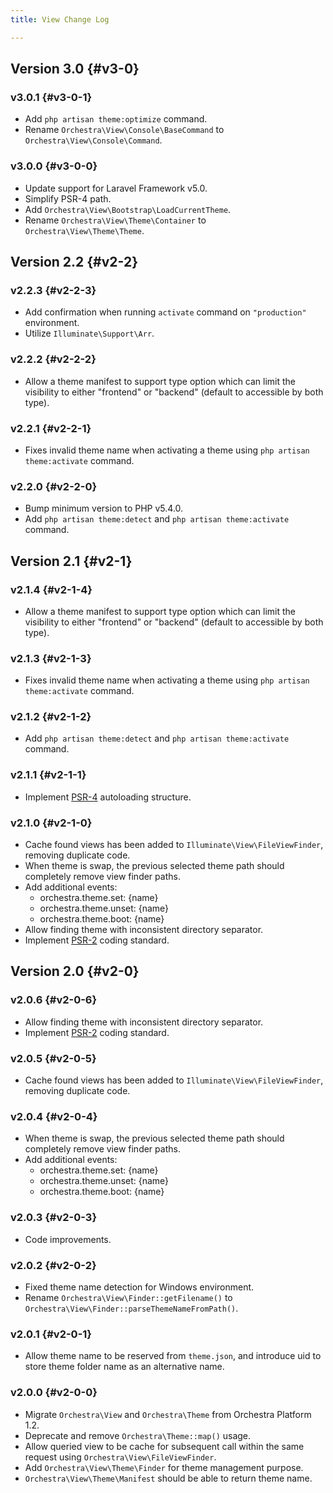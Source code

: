 ```yaml
---
title: View Change Log

---
```


## Version 3.0 {#v3-0}

### v3.0.1 {#v3-0-1}

* Add `php artisan theme:optimize` command.
* Rename `Orchestra\View\Console\BaseCommand` to `Orchestra\View\Console\Command`.

### v3.0.0 {#v3-0-0}

* Update support for Laravel Framework v5.0.
* Simplify PSR-4 path.
* Add `Orchestra\View\Bootstrap\LoadCurrentTheme`.
* Rename `Orchestra\View\Theme\Container` to `Orchestra\View\Theme\Theme`.

## Version 2.2 {#v2-2}

### v2.2.3 {#v2-2-3}

* Add confirmation when running `activate` command on `"production"` environment.
* Utilize `Illuminate\Support\Arr`.

### v2.2.2 {#v2-2-2}

* Allow a theme manifest to support type option which can limit the visibility to either "frontend" or "backend" (default to accessible by both type).

### v2.2.1 {#v2-2-1}

* Fixes invalid theme name when activating a theme using `php artisan theme:activate` command.

### v2.2.0 {#v2-2-0}

* Bump minimum version to PHP v5.4.0.
* Add `php artisan theme:detect` and `php artisan theme:activate` command.

## Version 2.1 {#v2-1}

### v2.1.4 {#v2-1-4}

* Allow a theme manifest to support type option which can limit the visibility to either "frontend" or "backend" (default to accessible by both type).

### v2.1.3 {#v2-1-3}

* Fixes invalid theme name when activating a theme using `php artisan theme:activate` command.

### v2.1.2 {#v2-1-2}

* Add `php artisan theme:detect` and `php artisan theme:activate` command.

### v2.1.1 {#v2-1-1}

* Implement [PSR-4](https://github.com/php-fig/fig-standards/blob/master/proposed/psr-4-autoloader/psr-4-autoloader.md) autoloading structure.

### v2.1.0 {#v2-1-0}

* Cache found views has been added to `Illuminate\View\FileViewFinder`, removing duplicate code.
* When theme is swap, the previous selected theme path should completely remove view finder paths.
* Add additional events:
  - orchestra.theme.set: {name}
  - orchestra.theme.unset: {name}
  - orchestra.theme.boot: {name}
* Allow finding theme with inconsistent directory separator.
* Implement [PSR-2](https://github.com/php-fig/fig-standards/blob/master/accepted/PSR-2-coding-style-guide.md) coding standard.

## Version 2.0 {#v2-0}

### v2.0.6 {#v2-0-6}

* Allow finding theme with inconsistent directory separator.
* Implement [PSR-2](https://github.com/php-fig/fig-standards/blob/master/accepted/PSR-2-coding-style-guide.md) coding standard.

### v2.0.5 {#v2-0-5}

* Cache found views has been added to `Illuminate\View\FileViewFinder`, removing duplicate code.

### v2.0.4 {#v2-0-4}

* When theme is swap, the previous selected theme path should completely remove view finder paths.
* Add additional events:
  - orchestra.theme.set: {name}
  - orchestra.theme.unset: {name}
  - orchestra.theme.boot: {name}

### v2.0.3 {#v2-0-3}

* Code improvements.

### v2.0.2 {#v2-0-2}

* Fixed theme name detection for Windows environment.
* Rename `Orchestra\View\Finder::getFilename()` to `Orchestra\View\Finder::parseThemeNameFromPath()`.

### v2.0.1 {#v2-0-1}

* Allow theme name to be reserved from `theme.json`, and introduce uid to store theme folder name as an alternative name.

### v2.0.0 {#v2-0-0}

* Migrate `Orchestra\View` and `Orchestra\Theme` from Orchestra Platform 1.2.
* Deprecate and remove `Orchestra\Theme::map()` usage.
* Allow queried view to be cache for subsequent call within the same request using `Orchestra\View\FileViewFinder`.
* Add `Orchestra\View\Theme\Finder` for theme management purpose.
* `Orchestra\View\Theme\Manifest` should be able to return theme name.
